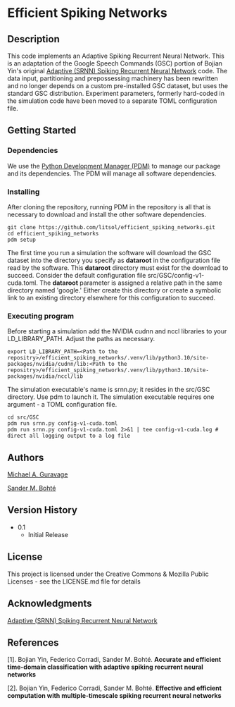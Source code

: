 # Efficient Spiking Networks


## Description

This code implements an Adaptive Spiking Recurrent Neural
Network. This is an adaptation of the Google Speech Commands (GSC)
portion of Bojian Yin's original [Adaptive (SRNN) Spiking Recurrent
Neural Network](https://github.com/byin-cwi/Efficient-spiking-networks.git)
code. The data input, partitioning and prepossessing machinery has
been rewritten and no longer depends on a custom pre-installed GSC
dataset, but uses the standard GSC distribution.  Experiment
parameters, formerly hard-coded in the simulation code have been moved
to a separate TOML configuration file.


## Getting Started

### Dependencies

We use the [Python Development
Manager (PDM)](https://pdm.fming.dev/latest/) to manage our package and
its dependencies. The PDM will manage all software dependencies.


### Installing

After cloning the repository, running PDM in the repository is all
that is necessary to download and install the other software
dependencies.


```
git clone https://github.com/litsol/efficient_spiking_networks.git
cd efficient_spiking_networks
pdm setup
```


The first time you run a simulation the software will download the GSC
dataset into the directory you specify as **dataroot** in the
configuration file read by the software. This **dataroot** directory
must exist for the download to succeed. Consider the default
configuration file src/GSC/config-v1-cuda.toml. The **dataroot**
parameter is assigned a relative path in the same directory named
'google.' Either create this directory or create a symbolic link to an
existing directory elsewhere for this configuration to succeed.


### Executing program

Before starting a simulation add the NVIDIA cudnn and nccl libraries
to your LD_LIBRARY_PATH. Adjust the paths as necessary.



```
export LD_LIBRARY_PATH=<Path to the repositry>/efficient_spiking_networks/.venv/lib/python3.10/site-packages/nvidia/cudnn/lib:<Path to the repositry>/efficient_spiking_networks/.venv/lib/python3.10/site-packages/nvidia/nccl/lib
```


The simulation executable's name is srnn.py; it resides in the src/GSC
directory. Use pdm to launch it. The simulation executable requires
one argument - a TOML configuration file.


```
cd src/GSC
pdm run srnn.py config-v1-cuda.toml
pdm run srnn.py config-v1-cuda.toml 2>&1 | tee config-v1-cuda.log # direct all logging output to a log file
```


## Authors

[Michael A. Guravage](mailto:guravage@literatesolutions.com)

[Sander M. Bohté](mailto:S.M.Bohte@cwi.nl)

## Version History

* 0.1
   * Initial Release


## License

This project is licensed under the Creative Commons & Mozilla Public Licenses - see the LICENSE.md file for details


## Acknowledgments

[Adaptive (SRNN) Spiking Recurrent Neural Network](https://github.com/byin-cwi/Efficient-spiking-networks.git)


## References

[1]. Bojian Yin, Federico Corradi, Sander M. Bohté. **Accurate and efficient time-domain classification with adaptive spiking recurrent neural networks**

[2]. Bojian Yin, Federico Corradi, Sander M. Bohté. **Effective and efficient computation with multiple-timescale spiking recurrent neural networks**
